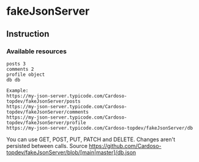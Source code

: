 # fakeJsonServer

## Instruction
  ### Available resources
    posts 3
    comments 2
    profile object
    db db
    
    Example:
    https://my-json-server.typicode.com/Cardoso-topdev/fakeJsonServer/posts
    https://my-json-server.typicode.com/Cardoso-topdev/fakeJsonServer/comments
    https://my-json-server.typicode.com/Cardoso-topdev/fakeJsonServer/profile
    https://my-json-server.typicode.com/Cardoso-topdev/fakeJsonServer/db
    
  You can use GET, POST, PUT, PATCH and DELETE. Changes aren't persisted between calls.
  Source
  https://github.com/Cardoso-topdev/fakeJsonServer/blob/[main|master]/db.json
